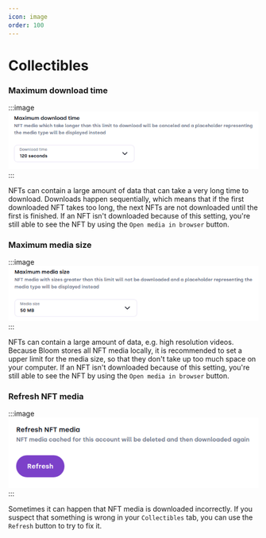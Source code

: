 ```yaml
---
icon: image
order: 100
---
```


# Collectibles

### Maximum download time
:::image
![](../../static/screens/settings/download-time.png "Download time")
:::

NFTs can contain a large amount of data that can take a very long time to download. Downloads happen sequentially, which means that if the first downloaded NFT takes too long, the next NFTs are not downloaded until the first is finished. 
If an NFT isn't downloaded because of this setting, you're still able to see the NFT by using the `Open media in browser` button.


### Maximum media size
:::image
![](../../static/screens/settings/media-size.png "Media size")
:::

NFTs can contain a large amount of data, e.g. high resolution videos. Because Bloom stores all NFT media locally, it is recommended to set a upper limit for the media size, so that they don't take up too much space on your computer. 
If an NFT isn't downloaded because of this setting, you're still able to see the NFT by using the `Open media in browser` button.

### Refresh NFT media
:::image
![](../../static/screens/settings/refresh-nft.png "Refresh NFT")
:::

Sometimes it can happen that NFT media is downloaded incorrectly. If you suspect that something is wrong in your `Collectibles` tab, you can use the `Refresh` button to try to fix it. 